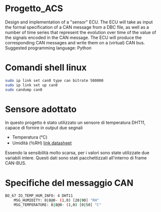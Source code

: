 # Progetto_ACS
Design and implementation of a "sensor" ECU. The ECU will take as input the formal specification of a CAN message from a DBC file, as well as a number of time series that represent the evolution over time of the value of the signals encoded in the CAN message. The ECU will produce the corresponding CAN messages and write them on a (virtual) CAN bus. Suggested programming language: Python

# Comandi shell linux
```bash
sudo ip link set can0 type can bitrate 500000
sudo ip link set up can0
sudo candump can0
```

# Sensore adottato
In questo progetto è stato utilizzato un sensore di temperatura DHT11, capace di fornire in output due segnali
- Temperatura (°C)
- Umidità     (％RH)
[link datasheet](https://www.mouser.com/datasheet/2/758/DHT11-Technical-Data-Sheet-Translated-Version-1143054.pdf)

Essendo la sensibilità molto scarsa, per i valori sono state utilizzate due variabili intere.
Questi dati sono stati pacchettizzati all'interno di frame CAN-BUS.

# Specifiche del messaggio CAN
```bash
BO_67 IO_TEMP_HUM_INFO: 4 DHT11
    MSG_HUMIDITY: 0|8@0- (1,0) [20|90] "RH" 
    MSG_TEMPERATURE: 8|8@0- (1,0) [0|50] "C" 
```
